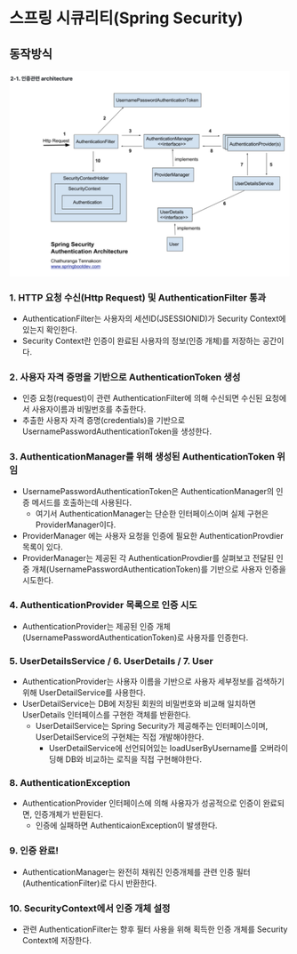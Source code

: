 # 스프링 시큐리티(Spring Security)

## 동작방식
![img.png](img.png)
### 1. HTTP 요청 수신(Http Request) 및 AuthenticationFilter 통과
- AuthenticationFilter는 사용자의 세션ID(JSESSIONID)가 Security Context에 있는지 확인한다.
- Security Context란 인증이 완료된 사용자의 정보(인증 개체)를 저장하는 공간이다.

### 2. 사용자 자격 증명을 기반으로 AuthenticationToken 생성
- 인증 요청(request)이 관련 AuthenticationFilter에 의해 수신되면 수신된 요청에서 사용자이름과 비밀번호를 추출한다.
- 추출한 사용자 자격 증명(credentials)을 기반으로 UsernamePasswordAuthenticationToken을 생성한다.

### 3. AuthenticationManager를 위해 생성된 AuthenticationToken 위임
- UsernamePasswordAuthenticationToken은 AuthenticationManager의 인증 메서드를 호출하는데 사용된다.
   - 여기서 AuthenticationManager는 단순한 인터페이스이며 실제 구현은 ProviderManager이다.
- ProviderManager 에는 사용자 요청을 인증에 필요한 AuthenticationProvdier 목록이 있다.
- ProviderManager는 제공된 각 AuthenticationProvdier를 살펴보고 전달된 인증 개체(UsernamePasswordAuthenticationToken)를 기반으로 사용자 인증을 시도한다.

### 4. AuthenticationProvider 목록으로 인증 시도
- AuthenticationProvider는 제공된 인증 개체(UsernamePasswordAuthenticationToken)로 사용자를 인증한다.

### 5. UserDetailsService / 6. UserDetails / 7. User
- AuthenticationProvider는 사용자 이름을 기반으로 사용자 세부정보를 검색하기 위해 UserDetailService를 사용한다.
- UserDetailService는 DB에 저장된 회원의 비밀번호와 비교해 일치하면 UserDetails 인터페이스를 구현한 객체를 반환한다.
   - UserDetailService는 Spring Security가 제공해주는 인터페이스이며, UserDetailService의 구현체는 직접 개발해야한다.
      - UserDetailService에 선언되어있는 loadUserByUsername를 오버라이딩해 DB와 비교하는 로직을 직접 구현해야한다.
   
### 8. AuthenticationException
- AuthenticationProvider 인터페이스에 의해 사용자가 성공적으로 인증이 완료되면, 인증개체가 반환된다.
   - 인증에 실패하면 AuthenticaionException이 발생한다.
   
### 9. 인증 완료!
- AuthenticationManager는 완전히 채워진 인증개체를 관련 인증 필터(AuthenticationFilter)로 다시 반환한다.

### 10. SecurityContext에서 인증 개체 설정
- 관련 AuthenticationFilter는 향후 필터 사용을 위해 획득한 인증 개체를 Security Context에 저장한다.